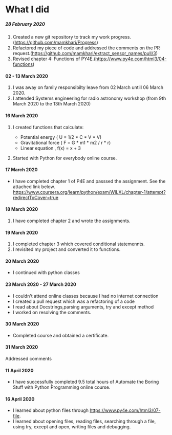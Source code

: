 # What I did
##### 28 February 2020

1. Created a new git repository to track my work progress.(https://github.com/mamkhari/Progress)
2. Refactored my piece of code and addressed the comments on the PR request.(https://github.com/mamkhari/extract_sensor_names/pull/3)
3. Revised chapter 4: Functions of PY4E.(https://www.py4e.com/html3/04-functions)

#### 02 - 13 March 2020

1.  I was away on family responsibilty leave from 02 March untill 06 March 2020.
2. I attended Systems engineering for radio astronomy workshop (from 9th March 2020 to the 13th March 2020)

#### 16 March 2020

1. I created functions that calculate:
   
   - Potential energy ( U = 1/2 * C * V * V)
   - Gravitational force ( F = G * m1 * m2 / r * r)
   - Linear equation , f(x) = x + 3
2. Started with Python for everybody online course.  

#### 17 March 2020
- I have completed chapter 1 of P4E and passsed the assignment. See the attached link below. https://www.coursera.org/learn/python/exam/WiLXL/chapter-1/attempt?redirectToCover=true

#### 18 March 2020
1.  I have completed chapter 2 and wrote the assignments.

#### 19 March 2020
1. I completed chapter 3 which covered conditional statemennts.
2. I revisited my project and converted it to functions.

#### 20 March 2020
- I continued with python classes

#### 23 March 2020 - 27 March 2020
- I couldn't attend online classes because I had no internet connection
- I created a pull request  which was a refactoring of a code
- I read about Docstrings,parsing arguments, try and except method 
- I worked on resolving the comments.

#### 30 March 2020
- Completed course and obtained a certificate.

#### 31 March 2020
Addressed comments
#### 11 April 2020
- I have successfully completed 9.5 total hours of Automate the Boring Stuff with Python Programming online course.
#### 16 April 2020
- I learned about python files through https://www.py4e.com/html3/07-file.
- I learned about opening files, reading files,  searching through a file, using try, except and open, writing files and debugging.

